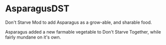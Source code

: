 # AsparagusDST
Don't Starve Mod to add Asparagus as a grow-able, and sharable food.

Asparagus added a new farmable vegetable to Don't Starve Together, while fairly mundane on it's own.
